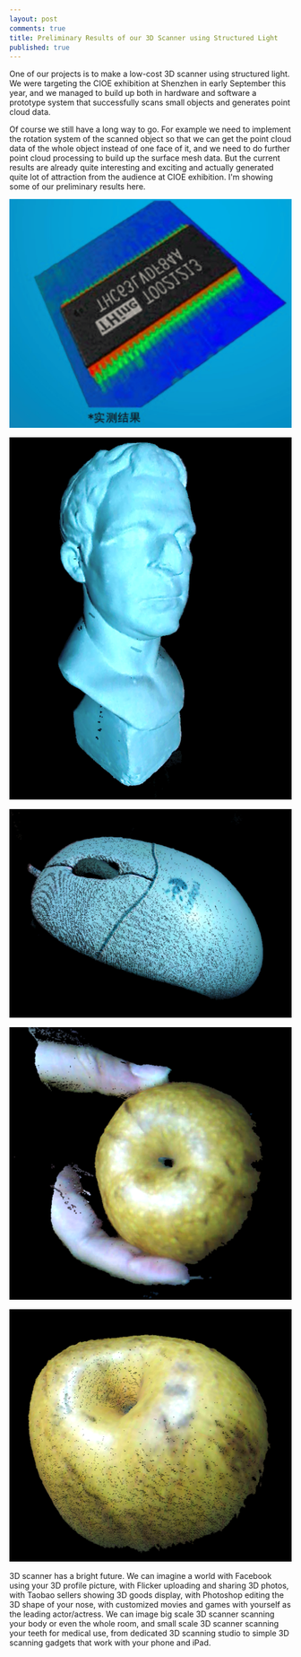 ```yaml
---
layout: post
comments: true
title: Preliminary Results of our 3D Scanner using Structured Light
published: true
---
```



One of our projects is to make a low-cost 3D scanner using structured light. We were targeting the CIOE exhibition at Shenzhen in early September this year, and we managed to build up both in hardware and software a prototype system that successfully scans small objects and generates point cloud data.

Of course we still have a long way to go. For example we need to implement the rotation system of the scanned object so that we can get the point cloud data of the whole object instead of one face of it, and we need to do further point cloud processing to build up the surface mesh data. But the current results are already quite interesting and exciting and actually generated quite lot of attraction from the audience at CIOE exhibition. I'm showing some of our preliminary results here.


![](/images/201409/5.png)

![](/images/201409/1.png)

![](/images/201409/2.png)

![](/images/201409/3.png)

![](/images/201409/4.png)



3D scanner has a bright future. We can imagine a world with Facebook using your 3D profile picture, with Flicker uploading and sharing 3D photos, with Taobao sellers showing 3D goods display, with Photoshop editing the 3D shape of your nose, with customized movies and games with yourself as the leading actor/actress. We can image big scale 3D scanner scanning your body or even the whole room, and small scale 3D scanner scanning your teeth for medical use, from dedicated 3D scanning studio to simple 3D scanning gadgets that work with your phone and iPad.